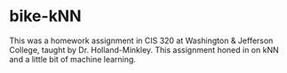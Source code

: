 # bike-kNN

This was a homework assignment in CIS 320 at Washington & Jefferson College, taught by Dr. Holland-Minkley. This assignment honed in on kNN and a little bit of machine learning.

